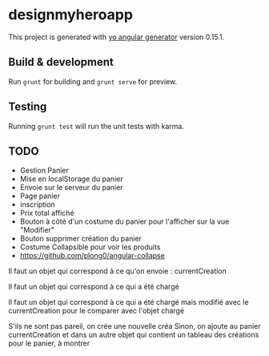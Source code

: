# designmyheroapp

This project is generated with [yo angular generator](https://github.com/yeoman/generator-angular)
version 0.15.1.

## Build & development

Run `grunt` for building and `grunt serve` for preview.

## Testing

Running `grunt test` will run the unit tests with karma.

## TODO
* Gestion Panier
* Mise en localStorage du panier
* Envoie sur le serveur du panier
* Page panier
* inscription
* Prix total affiché
* Bouton à côté d'un costume du panier pour l'afficher sur la vue "Modifier"
* Bouton supprimer création du panier
* Costume Collapsible pour voir les produits
* https://github.com/plong0/angular-collapse


Il faut un objet qui correspond à ce qu'on envoie : currentCreation

Il faut un objet qui correspond à ce qui a été chargé

Il faut un objet qui correspond à ce qui a été chargé mais modifié avec le currentCreation pour le comparer avec l'objet chargé

S'ils ne sont pas pareil, on crée une nouvelle créa
Sinon, on ajoute au panier currentCreation et dans un autre objet qui contient un tableau des créations pour le panier, à montrer